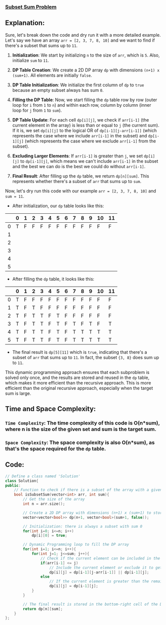 ### [Subset Sum Problem](https://practice.geeksforgeeks.org/problems/subset-sum-problem-1611555638/1?utm_source=geeksforgeeks&utm_medium=article_practice_tab&utm_campaign=article_practice_tab)

## Explanation:
Sure, let's break down the code and dry run it with a more detailed example. Let's say we have an array `arr = [2, 3, 7, 8, 10]` and we want to find if there's a subset that sums up to `11`.

1. **Initialization**: We start by initializing `n` to the size of `arr`, which is `5`. Also, initialize `sum` to `11`.

2. **DP Table Creation**: We create a 2D DP array `dp` with dimensions `(n+1) x (sum+1)`. All elements are initially `false`.

3. **DP Table Initialization**: We initialize the first column of `dp` to `true` because an empty subset always has sum `0`.

4. **Filling the DP Table**: Now, we start filling the `dp` table row by row (outer loop for `i` from `1` to `n`) and within each row, column by column (inner loop for `j` from `1` to `sum`).

5. **DP Table Update**: For each cell `dp[i][j]`, we check if `arr[i-1]` (the current element in the array) is less than or equal to `j` (the current sum). If it is, we set `dp[i][j]` to the logical OR of `dp[i-1][j-arr[i-1]]` (which represents the case where we include `arr[i-1]` in the subset) and `dp[i-1][j]` (which represents the case where we exclude `arr[i-1]` from the subset).

6. **Excluding Larger Elements**: If `arr[i-1]` is greater than `j`, we set `dp[i][j]` to `dp[i-1][j]`, which means we can't include `arr[i-1]` in the subset and the best we can do is the best we could do without `arr[i-1]`.

7. **Final Result**: After filling up the `dp` table, we return `dp[n][sum]`. This represents whether there's a subset of `arr` that sums up to `sum`.

Now, let's dry run this code with our example `arr = [2, 3, 7, 8, 10]` and `sum = 11`.

- After initialization, our `dp` table looks like this:

|   | 0 | 1 | 2 | 3 | 4 | 5 | 6 | 7 | 8 | 9 | 10 | 11 |
|---|---|---|---|---|---|---|---|---|---|---|---|----|
| 0 | T | F | F | F | F | F | F | F | F | F | F  | F  |
| 1 |   |   |   |   |   |   |   |   |   |   |   |    |
| 2 |   |   |   |   |   |   |   |   |   |   |   |    |
| 3 |   |   |   |   |   |   |   |   |   |   |   |    |
| 4 |   |   |   |   |   |   |   |   |   |   |   |    |
| 5 |   |   |   |   |   |   |   |   |   |   |   |    |

- After filling the `dp` table, it looks like this:

|   | 0 | 1 | 2 | 3 | 4 | 5 | 6 | 7 | 8 | 9 | 10 | 11 |
|---|---|---|---|---|---|---|---|---|---|---|---|----|
| 0 | T | F | F | F | F | F | F | F | F | F | F  | F  |
| 1 | T | F | T | F | F | F | F | F | F | F | F  | F  |
| 2 | T | F | T | T | F | T | F | F | F | F | F  | F  |
| 3 | T | F | T | T | F | T | F | T | F | T | F  | T  |
| 4 | T | F | T | T | F | T | F | T | T | T | T  | T  |
| 5 | T | F | T | T | F | T | F | T | T | T | T  | T  |

- The final result is `dp[5][11]` which is `true`, indicating that there's a subset of `arr` that sums up to `11`. In fact, the subset `{3, 8}` does sum up to `11`.

This dynamic programming approach ensures that each subproblem is solved only once, and the results are stored and reused in the `dp` table, which makes it more efficient than the recursive approach. This is more efficient than the original recursive approach, especially when the target sum is large.
## Time and Space Complexity:
### `Time Complexity`:  The time complexity of this code is **O(n*sum)**, where **n** is the size of the given set and **sum** is the target sum.

### `Space Complexity`: The space complexity is also **O(n*sum)**, as that's the space required for the `dp` table.

## Code:
```cpp
// Define a class named 'Solution'
class Solution{   
public:
    // Function to check if there is a subset of the array with a given sum
    bool isSubsetSum(vector<int> arr, int sum){
        // Get the size of the array
        int n = arr.size();

        // Create a 2D DP array with dimensions (n+1) x (sum+1) to store intermediate results
        vector<vector<bool>> dp(n+1, vector<bool>(sum+1, false));

        // Initialization: there is always a subset with sum 0
        for(int i=0; i<=n; i++)
            dp[i][0] = true;

        // Dynamic Programming loop to fill the DP array
        for(int i=1; i<=n; i++){
            for(int j=1; j<=sum; j++){
                // Check if the current element can be included in the subset with the remaining sum
                if(arr[i-1] <= j)
                    // Include the current element or exclude it to get the subset sum
                    dp[i][j] = dp[i-1][j-arr[i-1]] || dp[i-1][j];
                else
                    // If the current element is greater than the remaining sum, exclude it
                    dp[i][j] = dp[i-1][j];
            }
        }

        // The final result is stored in the bottom-right cell of the DP array
        return dp[n][sum];
    }
};

```
